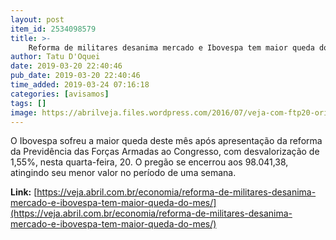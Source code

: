 ```yaml
---
layout: post
item_id: 2534098579
title: >-
    Reforma de militares desanima mercado e Ibovespa tem maior queda do mês
author: Tatu D'Oquei
date: 2019-03-20 22:40:46
pub_date: 2019-03-20 22:40:46
time_added: 2019-03-24 07:16:18
categories: [avisamos]
tags: []
image: https://abrilveja.files.wordpress.com/2016/07/veja-com-ftp20-original.jpeg?quality=70&strip=info&w=680&h=453&crop=1
---
```


O Ibovespa sofreu a maior queda deste mês após apresentação da reforma da Previdência das Forças Armadas ao Congresso, com desvalorização de 1,55%, nesta quarta-feira, 20. O pregão se encerrou aos 98.041,38, atingindo seu menor valor no período de uma semana.

**Link:** [https://veja.abril.com.br/economia/reforma-de-militares-desanima-mercado-e-ibovespa-tem-maior-queda-do-mes/](https://veja.abril.com.br/economia/reforma-de-militares-desanima-mercado-e-ibovespa-tem-maior-queda-do-mes/)

